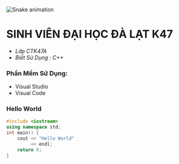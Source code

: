 ###

<br clear="both">

<img src="https://raw.githubusercontent.com/maurodesouza/maurodesouza/output/snake.svg" alt="Snake animation" />

###

# **SINH VIÊN ĐẠI HỌC ĐÀ LẠT K47**
* *Lớp CTK47A*
* *Biết Sử Dụng : C++*
### Phần Mềm Sử Dụng:
* Visual Studio
* Visual Code

### Hello World
```C++
#include <iostream>
using namespace std;
int main() {
    cout << "Hello World"
	     << endl;
    return 0;
}
```


